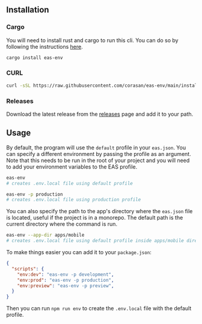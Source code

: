 ## Installation

### Cargo

You will need to install rust and cargo to run this cli. You can do so by following the instructions [here](https://www.rust-lang.org/tools/install).
```bash
cargo install eas-env
```

### CURL
```bash
curl -sSL https://raw.githubusercontent.com/corasan/eas-env/main/install.sh | bash
```

### Releases
Download the latest release from the [releases](https://github.com/corasan/eas-env/releases) page and add it to your path.

## Usage

By default, the program will use the `default` profile in your `eas.json`. You can specify a different environment by passing the profile as an argument. Note that this needs to be run in the root of your project and you will need to add your environment variables to the EAS profile.

```bash
eas-env
# creates .env.local file using default profile

eas-env -p production
# creates .env.local file using production profile

```

You can also specify the path to the app's directory where the `eas.json` file is located, useful if the project is in a monorepo. The default path is the current directory where the command is run.

```bash
eas-env --app-dir apps/mobile
# creates .env.local file using default profile inside apps/mobile directory
```


To make things easier you can add it to your `package.json`:

```json
{
  "scripts": {
    "env:dev": "eas-env -p development",
    "env:prod": "eas-env -p production",
    "env:preview": "eas-env -p preview",
  }
}
```

Then you can run `npm run env` to create the `.env.local` file with the default profile.
